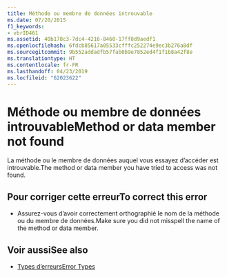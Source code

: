 ```yaml
---
title: Méthode ou membre de données introuvable
ms.date: 07/20/2015
f1_keywords:
- vbrID461
ms.assetid: 40b178c3-7dc4-4216-8460-17ff8d9aedf1
ms.openlocfilehash: 6fdcb85617a05533cfffc252274e9ec3b276a8df
ms.sourcegitcommit: 9b552addadfb57fab0b9e7852ed4f1f1b8a42f8e
ms.translationtype: HT
ms.contentlocale: fr-FR
ms.lasthandoff: 04/23/2019
ms.locfileid: "62023622"
---
```

# <a name="method-or-data-member-not-found"></a><span data-ttu-id="85568-102">Méthode ou membre de données introuvable</span><span class="sxs-lookup"><span data-stu-id="85568-102">Method or data member not found</span></span>
<span data-ttu-id="85568-103">La méthode ou le membre de données auquel vous essayez d’accéder est introuvable.</span><span class="sxs-lookup"><span data-stu-id="85568-103">The method or data member you have tried to access was not found.</span></span>  
  
## <a name="to-correct-this-error"></a><span data-ttu-id="85568-104">Pour corriger cette erreur</span><span class="sxs-lookup"><span data-stu-id="85568-104">To correct this error</span></span>  
  
- <span data-ttu-id="85568-105">Assurez-vous d’avoir correctement orthographié le nom de la méthode ou du membre de données.</span><span class="sxs-lookup"><span data-stu-id="85568-105">Make sure you did not misspell the name of the method or data member.</span></span>  
  
## <a name="see-also"></a><span data-ttu-id="85568-106">Voir aussi</span><span class="sxs-lookup"><span data-stu-id="85568-106">See also</span></span>

- [<span data-ttu-id="85568-107">Types d’erreurs</span><span class="sxs-lookup"><span data-stu-id="85568-107">Error Types</span></span>](../../visual-basic/programming-guide/language-features/error-types.md)
